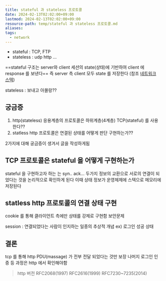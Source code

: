 ```yaml
---
title: stateful 과 stateless 프로토콜
date: 2024-02-13T02:02:00+09:00
lastmod: 2024-02-13T02:02:00+09:00
resource-path: temp/stateful 과 stateless 프로토콜.md
aliases: 
tags:
  - network
---
```

- stateful : TCP, FTP
- stateless : udp http ...

==stateful 구조는 server와 client 세션의 state(상태)에 기반하여 client 에 response 를 보낸다==
즉 server 측 client 모두 state 를 저장한다 (참조 [네트워크 스텍](https://d2.naver.com/helloworld/47667))

stateless : 보내고 아몰랑??

## 궁금증
1. http(stateless) 응용계층의 프로토콜은 하위계층(4계층) TCP(stateful) 를 사용한다??
2. statless http 프로토콜은 연결된 상태를 어떻게 판단 구현하는가??
 
 
 2가지에 대해 궁금증이 생겨서  글을 작성하게됨

## TCP 프로토콜은 stateful 을 어떻게 구현하는가
stateful 을 구현하고자 하는 [](../02.inbox/따라IT/네트워크%204계층.md#TCP) 는 syn.. ack... 두가지 정보의 교환으로 서로의 연결이 되었다는 것을 논리적으로 확인하게 된다 이때 상태 정보가 운영체제에 스텍으로 메모리에 저장된다 [](https://elixir.bootlin.com/linux/latest/source/net/ipv4/tcp_ipv4.c#L2161)


## statless http 프로토콜의 연결 상태 구현
cookie 를 통해 클라이언트 측에만 상태를 강제로 구현함 보안문제

session : 연결되었다는 사람이 인지하는 일종의 추상적 개념 ex) 로그인 성공 상태

## 결론
tcp 를 통해 http PDU(massage) 가 전부 전달 되었다는 것만 보장 나머지 로그인 인증 등 과정은 http 에서 확인해야함








> http 버전
> RFC2068(1997)
> RFC2616(1999)
> RFC7230~7235(2014)
